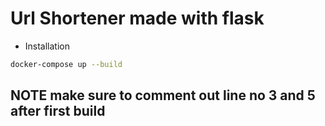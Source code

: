 # Url Shortener made with flask

- Installation

```bash
docker-compose up --build

``` 

## NOTE make sure to comment out line no 3 and 5 after first build

